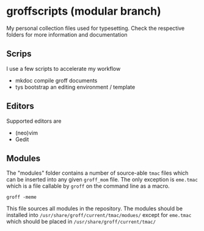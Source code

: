 # groffscripts (modular branch)
My personal collection files used for typesetting.
Check the respective folders for more information and documentation

## Scrips
I use a few scripts to accelerate my workflow
- mkdoc compile groff documents
- tys bootstrap an editing environment / template

## Editors
Supported editors are
- (neo)vim
- Gedit

## Modules
The "modules" folder contains a number of source-able `tmac` files
which can be inserted into any given `groff_mom` file.
The only exception is `eme.tmac` which is a file callable by `groff`
on the command line as a macro.
```
groff -meme
```
This file sources all modules in the repository.
The modules should be installed into
`/usr/share/groff/current/tmac/modues/`
except for `eme.tmac` which should be placed in
`/usr/share/groff/current/tmac/`
